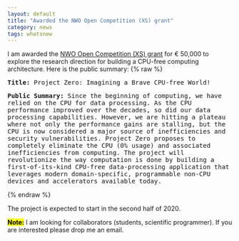 ```yaml
---
layout: default
title: "Awarded the NWO Open Competition (XS) grant"
category: news
tags: whatsnew
---
```

I am awarded the [NWO Open Competition (XS) grant](https://www.nwo.nl/en/news/sixteen-groundbreaking-research-projects-launched-through-third-round-nwo-open-competition-xs) for € 50,000 to explore the research direction for building a CPU-free computing architecture. Here is the public summary:
{% raw %}
<style>
p.a {
  font-family: "Lucida Console", Monaco, monospace;
}
</style>

<p class="a"><b>Title:</b> Project Zero: Imagining a Brave CPU-free World!<br/></p>

<p class="a"><b>Public Summary:</b> Since the beginning of computing, we have relied on the CPU for data processing. As the CPU performance improved over the decades, so did our data processing capabilities. However, we are hitting a plateau where not only the performance gains are stalling, but the CPU is now considered a major source of inefficiencies and security vulnerabilities. Project Zero proposes to completely eliminate the CPU (0% usage) and associated inefficiencies from computing. The project will revolutionize the way computation is done by building a first-of-its-kind CPU-free data-processing application that leverages modern domain-specific, programmable non-CPU devices and accelerators available today.<br/></p>
{% endraw %}

The project is expected to start in the second half of 2020. 

<mark><b>Note:</b></mark> I am looking for collaborators (students, scientific programmer). If you are interested please drop me an email. 

